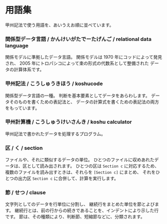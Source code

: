 # 用語集

甲州記法で使う用語を、あいうえお順に並べています。


### 関係型データ言語 / かんけいがたでーたげんご / relational data language

関係モデルに準拠したデータ言語。
関係モデルは 1970 年にコッドによって発見され、
2005 年にトロパシコによって束の形式の代数系として整備された
データの計算体系です。


### 甲州記法 / こうしゅうきほう / koshucode

関係型データ言語の一種。
判断を基本要素としてデータをあらわします。
データそのものを書くための表記法と、
データの計算式を書くための表記法の両方をもっています。


### 甲州計算機 / こうしゅうけいさんき / koshu calculator

甲州記法で書かれたデータを処理するプログラム。


### 区 / く / section

ファイルや、それに類似するデータの単位。
ひとつのファイルに収めあれたデータは、区として読み出されます。
ひとつの区は `Section c` に対応するため、
複数のファイルを読み出すときは、それらを `[Section c]` にまとめ、
それをひとつの出力区 `Section c` に合併して、計算を実行します。


### 節 / せつ / clause

文字列としてのデータを行単位に分割し、
継続行をまとめた単位を節とよびます。
継続行とは、前の行からの続きであることを、インデントにより示した行です。
節は、その種類により、判断節、短縮節などに、分類されます。

